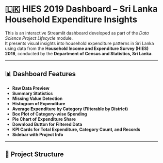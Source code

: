 # 🇱🇰 HIES 2019 Dashboard – Sri Lanka Household Expenditure Insights

This is an interactive Streamlit dashboard developed as part of the *Data Science Project Lifecycle* module.  
It presents visual insights into household expenditure patterns in Sri Lanka using data from the **Household Income and Expenditure Survey (HIES) 2019**, conducted by the **Department of Census and Statistics, Sri Lanka**.

---

## 📊 Dashboard Features

- **Raw Data Preview**
- **Summary Statistics**
- **Missing Value Detection**
- **Histogram of Expenditure**
- **Average Expenditure by Category (Filterable by District)**
- **Box Plot of Category-wise Spending**
- **Pie Chart of Expenditure Share**
- **Download Button for Filtered Data**
- **KPI Cards for Total Expenditure, Category Count, and Records**
- **Sidebar with Project Info**

---

## 📁 Project Structure

